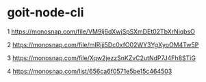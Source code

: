 # goit-node-cli

1 https://monosnap.com/file/VM9lj6dXwjSpSXmDEt02TbXrNiqbsO

2 https://monosnap.com/file/mIRjji5Dc0xfO02WY3YgXyoOM4Tw5P

3 https://monosnap.com/file/Xqw2jezzSnKZvC2utNdP7J4Fh8STiG

4 https://monosnap.com/list/656ca6f0571e5be15c464503
